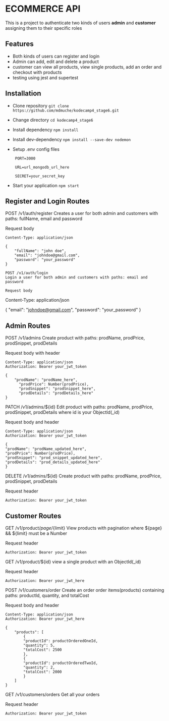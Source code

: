# ECOMMERCE API

This is a project to authenticate two kinds of users **admin** and **customer** assigning them to their specific roles

## Features

- Both kinds of users can register and login
- Admin can add, edit and delete a product
- customer can view all products, view single products, add an order and checkout with products
- testing using jest and supertest

## Installation

- Clone repository
  `git clone https://github.com/mdmuche/kodecamp4_stage6.git`

- Change directory
  `cd kodecamp4_stage6`

- Install dependency
  `npm install`

- Install dev-dependency
  `npm install --save-dev nodemon`

- Setup .env config files

  ```
   PORT=3000

   URL=url_mongodb_url_here

   SECRET=your_secret_key
  ```

- Start your application
  `npm start`

## Register and Login Routes

POST /v1/auth/register
Creates a user for both admin and customers with paths: fullName, email and password

Request body

```
Content-Type: application/json

{
    "fullName": "john doe",
    "email": "johndoe@gmail.com",
    "password": "your_password"
}

POST /v1/auth/login
Login a user for both admin and customers with paths: email and password

Request body
```

Content-Type: application/json

{
"email": "johndoe@gmail.com",
"password": "your_password"
}

## Admin Routes

POST /v1/admins
Create product with paths: prodName, prodPrice, prodSnippet, prodDetails

Request body with header

```
Content-Type: application/json
Authorization: Bearer your_jwt_token

{
    "prodName": "prodName_here",
      "prodPrice": Number(prodPrice),
      "prodSnippet": "prodSnippet_here",
      "prodDetails": "prodDetails_here"
}
```

PATCH /v1/admins/${id}
Edit product with paths: prodName, prodPrice, prodSnippet, prodDetails where id is your ObjectId(\_id)

Request body and header

```
Content-Type: application/json
Authorization: Bearer your_jwt_token

{
"prodName": "prodName_updated_here",
"prodPrice": Number(prodPrice),
"prodSnippet": "prod_snippet_updated_here",
"prodDetails": "prod_details_updated_here"
}
```

DELETE /v1/admins/${id}
Create product with paths: prodName, prodPrice, prodSnippet, prodDetails

Request header

```
Authorization: Bearer your_jwt_token
```

## Customer Routes

GET /v1/product/${page}/${limit}
View products with pagination where ${page} && ${limit} must be a Number

Request header

```
Authorization: Bearer your_jwt_token
```

GET /v1/product/${id}
view a single product with an ObjectId(\_id)

Request header

```
Authorization: Bearer your_jwt_here
```

POST /v1/customers/order
Create an order order items(products) containing paths: productId, quantity, and totalCost

Request body and header

```
Content-Type: application/json
Authorization: Bearer your_jwt_here

{
    "products": [
        {
        "productId": productOrderedOneId,
        "quantity": 5,
        "totalCost": 2500
        },
        {
        "productId": productOrderedTwoId,
        "quantity": 2,
        "totalCost": 2000
        }
    ]
}
```

GET /v1/customers/orders
Get all your orders

Request header

```
Authorization: Bearer your_jwt_token
```
